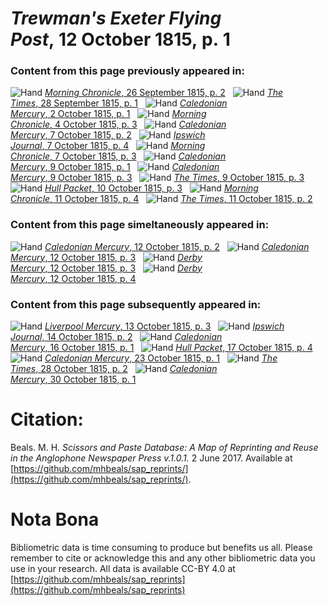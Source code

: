 # *Trewman's Exeter Flying Post*, 12 October 1815, p. 1  
  
### Content from this page previously appeared in:  
![Hand](http://scissorsandpaste.net/wp-content/uploads/2017/06/smallhandpointer.png) [*Morning Chronicle*, 26 September 1815, p. 2](https://mhbeals.github.io/sap_html/Morning-Chronicle/Morning-Chronicle-26-September-1815-p-2)  
![Hand](http://scissorsandpaste.net/wp-content/uploads/2017/06/smallhandpointer.png) [*The Times*, 28 September 1815, p. 1](https://mhbeals.github.io/sap_html/The-Times/The-Times-28-September-1815-p-1)  
![Hand](http://scissorsandpaste.net/wp-content/uploads/2017/06/smallhandpointer.png) [*Caledonian Mercury*, 2 October 1815, p. 1](https://mhbeals.github.io/sap_html/Caledonian-Mercury/Caledonian-Mercury-2-October-1815-p-1)  
![Hand](http://scissorsandpaste.net/wp-content/uploads/2017/06/smallhandpointer.png) [*Morning Chronicle*, 4 October 1815, p. 3](https://mhbeals.github.io/sap_html/Morning-Chronicle/Morning-Chronicle-4-October-1815-p-3)  
![Hand](http://scissorsandpaste.net/wp-content/uploads/2017/06/smallhandpointer.png) [*Caledonian Mercury*, 7 October 1815, p. 2](https://mhbeals.github.io/sap_html/Caledonian-Mercury/Caledonian-Mercury-7-October-1815-p-2)  
![Hand](http://scissorsandpaste.net/wp-content/uploads/2017/06/smallhandpointer.png) [*Ipswich Journal*, 7 October 1815, p. 4](https://mhbeals.github.io/sap_html/Ipswich-Journal/Ipswich-Journal-7-October-1815-p-4)  
![Hand](http://scissorsandpaste.net/wp-content/uploads/2017/06/smallhandpointer.png) [*Morning Chronicle*, 7 October 1815, p. 3](https://mhbeals.github.io/sap_html/Morning-Chronicle/Morning-Chronicle-7-October-1815-p-3)  
![Hand](http://scissorsandpaste.net/wp-content/uploads/2017/06/smallhandpointer.png) [*Caledonian Mercury*, 9 October 1815, p. 1](https://mhbeals.github.io/sap_html/Caledonian-Mercury/Caledonian-Mercury-9-October-1815-p-1)  
![Hand](http://scissorsandpaste.net/wp-content/uploads/2017/06/smallhandpointer.png) [*Caledonian Mercury*, 9 October 1815, p. 3](https://mhbeals.github.io/sap_html/Caledonian-Mercury/Caledonian-Mercury-9-October-1815-p-3)  
![Hand](http://scissorsandpaste.net/wp-content/uploads/2017/06/smallhandpointer.png) [*The Times*, 9 October 1815, p. 3](https://mhbeals.github.io/sap_html/The-Times/The-Times-9-October-1815-p-3)  
![Hand](http://scissorsandpaste.net/wp-content/uploads/2017/06/smallhandpointer.png) [*Hull Packet*, 10 October 1815, p. 3](https://mhbeals.github.io/sap_html/Hull-Packet/Hull-Packet-10-October-1815-p-3)  
![Hand](http://scissorsandpaste.net/wp-content/uploads/2017/06/smallhandpointer.png) [*Morning Chronicle*, 11 October 1815, p. 4](https://mhbeals.github.io/sap_html/Morning-Chronicle/Morning-Chronicle-11-October-1815-p-4)  
![Hand](http://scissorsandpaste.net/wp-content/uploads/2017/06/smallhandpointer.png) [*The Times*, 11 October 1815, p. 2](https://mhbeals.github.io/sap_html/The-Times/The-Times-11-October-1815-p-2)  
  
### Content from this page simeltaneously appeared in:  
![Hand](http://scissorsandpaste.net/wp-content/uploads/2017/06/smallhandpointer.png) [*Caledonian Mercury*, 12 October 1815, p. 2](https://mhbeals.github.io/sap_html/Caledonian-Mercury/Caledonian-Mercury-12-October-1815-p-2)  
![Hand](http://scissorsandpaste.net/wp-content/uploads/2017/06/smallhandpointer.png) [*Caledonian Mercury*, 12 October 1815, p. 3](https://mhbeals.github.io/sap_html/Caledonian-Mercury/Caledonian-Mercury-12-October-1815-p-3)  
![Hand](http://scissorsandpaste.net/wp-content/uploads/2017/06/smallhandpointer.png) [*Derby Mercury*, 12 October 1815, p. 3](https://mhbeals.github.io/sap_html/Derby-Mercury/Derby-Mercury-12-October-1815-p-3)  
![Hand](http://scissorsandpaste.net/wp-content/uploads/2017/06/smallhandpointer.png) [*Derby Mercury*, 12 October 1815, p. 4](https://mhbeals.github.io/sap_html/Derby-Mercury/Derby-Mercury-12-October-1815-p-4)  
  
### Content from this page subsequently appeared in:  
![Hand](http://scissorsandpaste.net/wp-content/uploads/2017/06/smallhandpointer.png) [*Liverpool Mercury*, 13 October 1815, p. 3](https://mhbeals.github.io/sap_html/Liverpool-Mercury/Liverpool-Mercury-13-October-1815-p-3)  
![Hand](http://scissorsandpaste.net/wp-content/uploads/2017/06/smallhandpointer.png) [*Ipswich Journal*, 14 October 1815, p. 2](https://mhbeals.github.io/sap_html/Ipswich-Journal/Ipswich-Journal-14-October-1815-p-2)  
![Hand](http://scissorsandpaste.net/wp-content/uploads/2017/06/smallhandpointer.png) [*Caledonian Mercury*, 16 October 1815, p. 1](https://mhbeals.github.io/sap_html/Caledonian-Mercury/Caledonian-Mercury-16-October-1815-p-1)  
![Hand](http://scissorsandpaste.net/wp-content/uploads/2017/06/smallhandpointer.png) [*Hull Packet*, 17 October 1815, p. 4](https://mhbeals.github.io/sap_html/Hull-Packet/Hull-Packet-17-October-1815-p-4)  
![Hand](http://scissorsandpaste.net/wp-content/uploads/2017/06/smallhandpointer.png) [*Caledonian Mercury*, 23 October 1815, p. 1](https://mhbeals.github.io/sap_html/Caledonian-Mercury/Caledonian-Mercury-23-October-1815-p-1)  
![Hand](http://scissorsandpaste.net/wp-content/uploads/2017/06/smallhandpointer.png) [*The Times*, 28 October 1815, p. 2](https://mhbeals.github.io/sap_html/The-Times/The-Times-28-October-1815-p-2)  
![Hand](http://scissorsandpaste.net/wp-content/uploads/2017/06/smallhandpointer.png) [*Caledonian Mercury*, 30 October 1815, p. 1](https://mhbeals.github.io/sap_html/Caledonian-Mercury/Caledonian-Mercury-30-October-1815-p-1)  


# Citation: 

Beals. M. H. *Scissors and Paste Database: A Map of Reprinting and Reuse in the Anglophone Newspaper Press v.1.0.1.* 2 June 2017. Available at [https://github.com/mhbeals/sap_reprints/](https://github.com/mhbeals/sap_reprints/). 

# Nota Bona

Bibliometric data is time consuming to produce but benefits us all. Please remember to cite or acknowledge this and any other bibliometric data you use in your research. All data is available CC-BY 4.0 at [https://github.com/mhbeals/sap_reprints](https://github.com/mhbeals/sap_reprints)